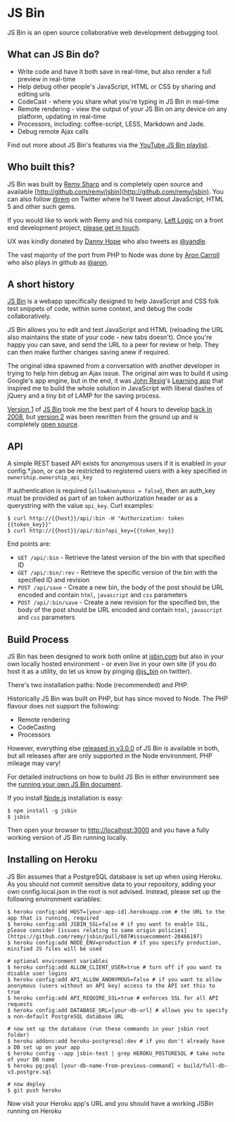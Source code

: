 # JS Bin

JS Bin is an open source collaborative web development debugging tool.

## What can JS Bin do?

* Write code and have it both save in real-time, but also render a full preview in real-time
* Help debug other people's JavaScript, HTML or CSS by sharing and editing urls
* CodeCast - where you share what you're typing in JS Bin in real-time
* Remote rendering - view the output of your JS Bin on any device on any platform, updating in real-time
* Processors, including: coffee-script, LESS, Markdown and Jade.
* Debug remote Ajax calls

Find out more about JS Bin's features via the [YouTube JS Bin playlist](http://jsbin.com/videos).

## Who built this?

JS Bin was built by [Remy Sharp](http://remysharp.com) and is completely open source and available [http://github.com/remy/jsbin](http://github.com/remy/jsbin). You can also follow [@rem](http://twitter.com/rem) on Twitter where he'll tweet about JavaScript, HTML 5 and other such gems.

If you would like to work with Remy and his company, [Left Logic](http://leftlogic.com) on a front end development project, [please get in touch](http://leftlogic.com/contact?message=Found%20through%20jsbin.com).

UX was kindly donated by [Danny Hope](http://yandleblog.com) who also tweets as [@yandle](http://twitter.com/yandle).

The vast majority of the port from PHP to Node was done by [Aron Carroll](http://aroncarroll.com/) who also plays in github as [@aron](http://github.com/aron).

## A short history

[JS Bin](http://jsbin.com) is a webapp specifically designed to help JavaScript and CSS folk test snippets of code, within some context, and debug the code collaboratively.

JS Bin allows you to edit and test JavaScript and HTML (reloading the URL also maintains the state of your code - new tabs doesn't). Once you're happy you can save, and send the URL to a peer for review or help. They can then make further changes saving anew if required.

The original idea spawned from a conversation with another developer in trying to help him debug an Ajax issue. The original aim was to build it using Google's app engine, but in the end, it was [John Resig](http://ejohn.org)'s [Learning app](http://ejohn.org/apps/learn) that inspired me to build the whole solution in JavaScript with liberal dashes of jQuery and a tiny bit of LAMP for the saving process.

[Version 1](http://1.jsbin.com) of [JS Bin](http://www.flickr.com/photos/remysharp/4284906136) took me the best part of 4 hours to develop [back in 2008](http://remysharp.com/2008/10/06/js-bin-for-collaborative-javascript-debugging/), but [version 2](http://2.jsbin.com) was been rewritten from the ground up and is completely [open source](http://github.com/remy/jsbin).

## API

A simple REST based API exists for anonymous users if it is enabled in your config.*.json, or can be restricted to registered users with a key specified in `ownership.ownership_api_key`

If authentication is required (`allowAnonymous = false`), then an auth_key must be provided as part of an token authorization header or as a querystring with the value `api_key`.  Curl examples:

```
$ curl http://{{host}}/api/:bin -H "Authorization: token {{token_key}}"
$ curl http://{{host}}/api/:bin?api_key={{token_key}}
```

End points are:

- `GET /api/:bin` - Retrieve the latest version of the bin with that specified ID
- `GET /api/:bin/:rev` - Retrieve the specific version of the bin with the specified ID and revision
- `POST /api/save` - Create a new bin, the body of the post should be URL encoded and contain `html`, `javascript` and `css` parameters
- `POST /api/:bin/save` - Create a new revision for the specified bin, the body of the post should be URL encoded and contain `html`, `javascript` and `css` parameters

## Build Process

JS Bin has been designed to work both online at [jsbin.com](http://jsbin.com) but also in your own locally hosted environment - or even live in your own site (if you do host it as a utility, do let us know by pinging [@js_bin](http://twitter.com/js_bin) on twitter).

There's two installation paths: Node (recommended) and PHP.

Historically JS Bin was built on PHP, but has since moved to Node. The PHP flavour does not support the following:

- Remote rendering
- CodeCasting
- Processors

However, everything else [released in v3.0.0](https://github.com/remy/jsbin/tags) of JS Bin is available in both, but all releases after are only supported in the Node environment. PHP mileage may vary!

For detailed instructions on how to build JS Bin in either environment see the [running your own JS Bin document](/docs/running-your-own-jsbin.md).

If you install [Node.js](http://nodejs.org) installation is easy:

```
$ npm install -g jsbin
$ jsbin
```

Then open your browser to [http://localhost:3000](http://localhost:3000) and you have a fully working version of JS Bin running locally.

## Installing on Heroku

JS Bin assumes that a PostgreSQL database is set up when using Heroku.  As you should not commit sensitive data to your repository, adding your own config.local.json in the root is not advised.  Instead, please set up the following environment variables:

```
$ heroku config:add HOST=[your-app-id].herokuapp.com # the URL to the app that is running, required
$ heroku config:add JSBIN_SSL=false # if you want to enable SSL, please consider [issues relating to same origin policies](https://github.com/remy/jsbin/pull/607#issuecomment-20466197)
$ heroku config:add NODE_ENV=production # if you specify production, minified JS files will be used

# optional environment variables
$ heroku config:add ALLOW_CLIENT_USER=true # turn off if you want to disable user logins
$ heroku config:add API_ALLOW_ANONYMOUS=false # if you want to allow anonymous (users without an API key) access to the API set this to true
$ heroku config:add API_REQUIRE_SSL=true # enforces SSL for all API requests
$ heroku config:add DATABASE_URL=[your-db-url] # allows you to specify a non-default PostgreSQL database URL

# now set up the database (run these commands in your jsbin root folder)
$ heroku addons:add heroku-postgresql:dev # if you don't already have a DB set up on your app
$ heroku config --app jsbin-test | grep HEROKU_POSTGRESQL # take note of your DB name
$ heroku pg:psql [your-db-name-from-previous-command] < build/full-db-v3.postgre.sql

# now deploy
$ git push heroku
```

Now visit your Heroku app's URL and you should have a working JSBin running on Heroku


